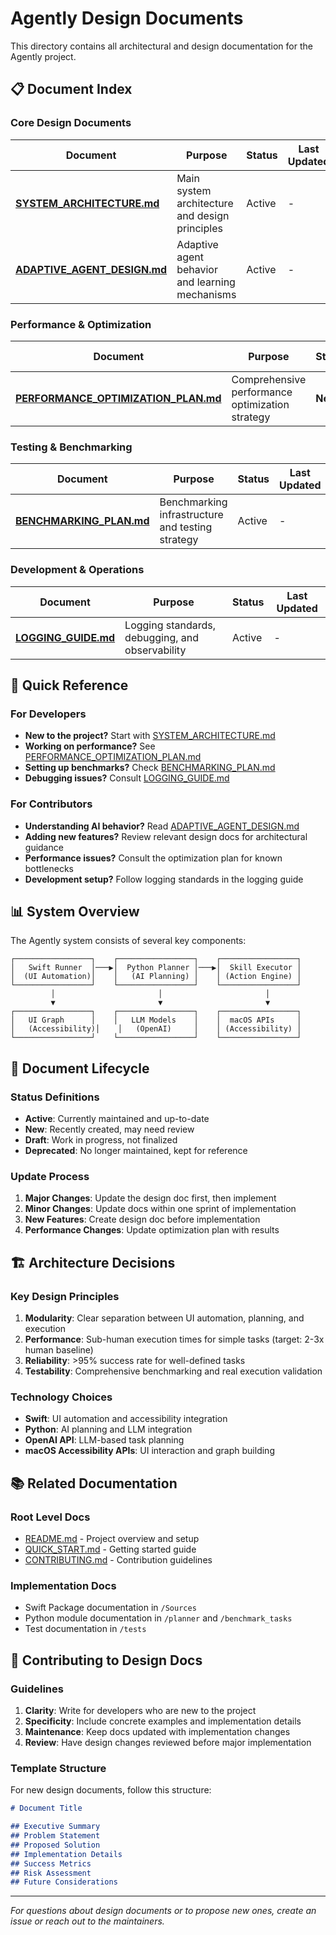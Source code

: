 # Agently Design Documents

This directory contains all architectural and design documentation for the Agently project.

## 📋 Document Index

### Core Design Documents

| Document | Purpose | Status | Last Updated |
|----------|---------|--------|--------------|
| [**SYSTEM_ARCHITECTURE.md**](./SYSTEM_ARCHITECTURE.md) | Main system architecture and design principles | Active | - |
| [**ADAPTIVE_AGENT_DESIGN.md**](./ADAPTIVE_AGENT_DESIGN.md) | Adaptive agent behavior and learning mechanisms | Active | - |

### Performance & Optimization

| Document | Purpose | Status | Last Updated |
|----------|---------|--------|--------------|
| [**PERFORMANCE_OPTIMIZATION_PLAN.md**](./PERFORMANCE_OPTIMIZATION_PLAN.md) | Comprehensive performance optimization strategy | **New** | 2025-08-12 |

### Testing & Benchmarking

| Document | Purpose | Status | Last Updated |
|----------|---------|--------|--------------|
| [**BENCHMARKING_PLAN.md**](./BENCHMARKING_PLAN.md) | Benchmarking infrastructure and testing strategy | Active | - |

### Development & Operations

| Document | Purpose | Status | Last Updated |
|----------|---------|--------|--------------|
| [**LOGGING_GUIDE.md**](./LOGGING_GUIDE.md) | Logging standards, debugging, and observability | Active | - |

## 🎯 Quick Reference

### For Developers
- **New to the project?** Start with [SYSTEM_ARCHITECTURE.md](./SYSTEM_ARCHITECTURE.md)
- **Working on performance?** See [PERFORMANCE_OPTIMIZATION_PLAN.md](./PERFORMANCE_OPTIMIZATION_PLAN.md)
- **Setting up benchmarks?** Check [BENCHMARKING_PLAN.md](./BENCHMARKING_PLAN.md)
- **Debugging issues?** Consult [LOGGING_GUIDE.md](./LOGGING_GUIDE.md)

### For Contributors
- **Understanding AI behavior?** Read [ADAPTIVE_AGENT_DESIGN.md](./ADAPTIVE_AGENT_DESIGN.md)
- **Adding new features?** Review relevant design docs for architectural guidance
- **Performance issues?** Consult the optimization plan for known bottlenecks
- **Development setup?** Follow logging standards in the logging guide

## 📊 System Overview

The Agently system consists of several key components:

```
┌─────────────────┐    ┌─────────────────┐    ┌─────────────────┐
│   Swift Runner  │───▶│  Python Planner │───▶│  Skill Executor │
│  (UI Automation)│    │   (AI Planning) │    │ (Action Engine) │
└─────────────────┘    └─────────────────┘    └─────────────────┘
         │                       │                       │
         ▼                       ▼                       ▼
┌─────────────────┐    ┌─────────────────┐    ┌─────────────────┐
│   UI Graph      │    │   LLM Models    │    │  macOS APIs     │
│   (Accessibility)│    │   (OpenAI)     │    │ (Accessibility) │
└─────────────────┘    └─────────────────┘    └─────────────────┘
```

## 🔄 Document Lifecycle

### Status Definitions
- **Active**: Currently maintained and up-to-date
- **New**: Recently created, may need review
- **Draft**: Work in progress, not finalized
- **Deprecated**: No longer maintained, kept for reference

### Update Process
1. **Major Changes**: Update the design doc first, then implement
2. **Minor Changes**: Update docs within one sprint of implementation
3. **New Features**: Create design doc before implementation
4. **Performance Changes**: Update optimization plan with results

## 🏗️ Architecture Decisions

### Key Design Principles
1. **Modularity**: Clear separation between UI automation, planning, and execution
2. **Performance**: Sub-human execution times for simple tasks (target: 2-3x human baseline)
3. **Reliability**: >95% success rate for well-defined tasks
4. **Testability**: Comprehensive benchmarking and real execution validation

### Technology Choices
- **Swift**: UI automation and accessibility integration
- **Python**: AI planning and LLM integration  
- **OpenAI API**: LLM-based task planning
- **macOS Accessibility APIs**: UI interaction and graph building

## 📚 Related Documentation

### Root Level Docs
- [README.md](../../README.md) - Project overview and setup
- [QUICK_START.md](../../QUICK_START.md) - Getting started guide
- [CONTRIBUTING.md](../../CONTRIBUTING.md) - Contribution guidelines

### Implementation Docs
- Swift Package documentation in `/Sources`
- Python module documentation in `/planner` and `/benchmark_tasks`
- Test documentation in `/tests`

## 🤝 Contributing to Design Docs

### Guidelines
1. **Clarity**: Write for developers who are new to the project
2. **Specificity**: Include concrete examples and implementation details
3. **Maintenance**: Keep docs updated with implementation changes
4. **Review**: Have design changes reviewed before major implementation

### Template Structure
For new design documents, follow this structure:
```markdown
# Document Title

## Executive Summary
## Problem Statement  
## Proposed Solution
## Implementation Details
## Success Metrics
## Risk Assessment
## Future Considerations
```

---

*For questions about design documents or to propose new ones, create an issue or reach out to the maintainers.*
